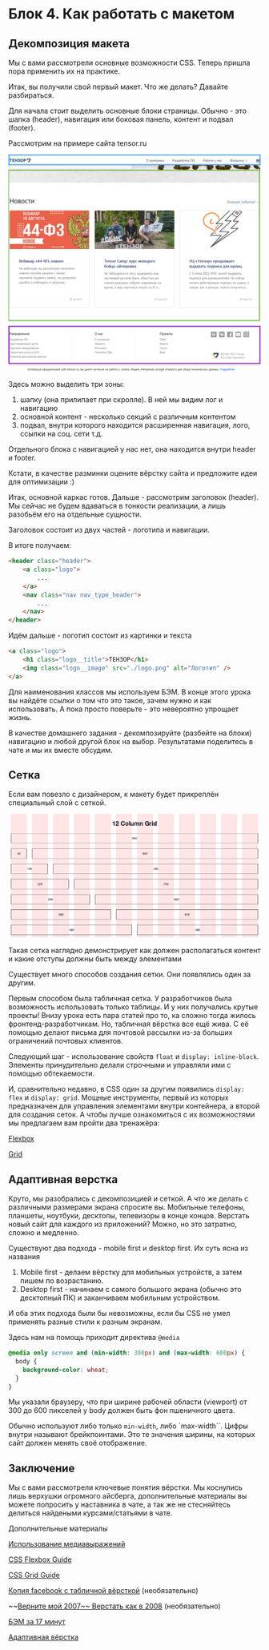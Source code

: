 # Блок 4. Как работать с макетом

## Декомпозиция макета

Мы с вами рассмотрели основные возможности CSS. Теперь пришла пора применить их на практике.

Итак, вы получили свой первый макет. Что же делать? 
Давайте разбираться. 

Для начала стоит выделить основные блоки страницы. Обычно - это шапка (header), навигация или боковая панель, контент и подвал (footer).

Рассмотрим на примере сайта tensor.ru

![%D0%91%D0%BB%D0%BE%D0%BA%204%20%D0%9A%D0%B0%D0%BA%20%D1%80%D0%B0%D0%B1%D0%BE%D1%82%D0%B0%D1%82%D1%8C%20%D1%81%20%D0%BC%D0%B0%D0%BA%D0%B5%D1%82%D0%BE%D0%BC%203c01c729e3b242d0a6b7723f77f03fd4/Untitled.png](../HTML%20+%20CSS/Лекция%201%20HTML%20+%20CSS%20a1bcdb89ba7744a692a73863648e50df/Блок%204%20Как%20работать%20с%20макетом%203c01c729e3b242d0a6b7723f77f03fd4/Untitled.png)

Здесь можно выделить три зоны:

1. шапку (она прилипает при скролле). В ней мы видим лог и навигацию
2. основной контент - несколько секций с различным контентом
3. подвал, внутри которого находится расширенная навигация, лого, ссылки на соц. сети т.д.

Отдельного блока с навигацией у нас нет, она находится внутри header и footer. 

Кстати, в качестве разминки оцените вёрстку сайта и предложите идеи для оптимизации :) 

Итак, основной каркас готов. Дальше - рассмотрим заголовок (header). Мы сейчас не будем вдаваться в тонкости реализации, а лишь разобьём его на отдельные сущности.

Заголовок состоит из двух частей - логотипа и навигации.

В итоге получаем:

```html
<header class="header">
	<a class="logo">
		...
	</a>
	<nav class="nav nav_type_header">
		...
	</nav>
</header>
```

Идём дальше - логотип состоит из картинки и текста

```html
<a class="logo">
	<h1 class="logo__title">ТЕНЗОР</h1>
	<img class="logo__image" src="./logo.png" alt="Логотип" />
</a>
```

Для наименования классов мы используем БЭМ. В конце этого урока вы найдёте ссылки о том что это такое, зачем нужно и как использовать. А пока просто поверьте - это невероятно упрощает жизнь. 

В качестве домашнего задания - декомпозируйте (разбейте на блоки) навигацию и любой другой блок на выбор. Результатами поделитесь в чате и мы их вместе обсудим.

## Сетка

Если вам повезло с дизайнером, к макету будет прикреплён специальный слой с сеткой. 

![%D0%91%D0%BB%D0%BE%D0%BA%204%20%D0%9A%D0%B0%D0%BA%20%D1%80%D0%B0%D0%B1%D0%BE%D1%82%D0%B0%D1%82%D1%8C%20%D1%81%20%D0%BC%D0%B0%D0%BA%D0%B5%D1%82%D0%BE%D0%BC%203c01c729e3b242d0a6b7723f77f03fd4/Untitled%201.png](../HTML%20+%20CSS/Лекция%201%20HTML%20+%20CSS%20a1bcdb89ba7744a692a73863648e50df/Блок%204%20Как%20работать%20с%20макетом%203c01c729e3b242d0a6b7723f77f03fd4/Untitled%201.png)

Такая сетка наглядно демонстрирует как должен располагаться контент и какие отступы должны быть между элементами

Существует много способов создания сетки. Они появлялись один за другим.

Первым способом была табличная сетка. У разработчиков была возможность использовать только таблицы. И у них получались крутые проекты! Внизу урока есть пара статей про то, ка сложно тогда жилось фронтенд-разработчикам. Но, табличная вёрстка все ещё жива. С её помощью делают письма для почтовой рассылки из-за больших ограничений почтовых клиентов.

Следующий шаг - использование свойств `float` и `display: inline-block`. Элементы принудительно делали строчными и управляли ими с помощью обтекаемости.

И, сравнительно недавно, в CSS один за другим появились `display: flex` и `display: grid`. Мощные инструменты, первый из которых предназначен для управления элементами внутри контейнера, а второй для создания сеток. А чтобы лучше ознакомиться с их возможностями мы предлагаем вам пройти два тренажёра:

[Flexbox](https://flexboxfroggy.com/#ru)

[Grid](https://cssgridgarden.com/)

## Адаптивная верстка

Круто, мы разобрались с декомпозицией и сеткой. А что же делать с различными размерами экрана спросите вы. Мобильные телефоны, планшеты, ноутбуки, десктопы, телевизоры в конце концов. Верстать новый сайт для каждого из приложений? Можно, но это затратно, сложно и медленно. 

Существуют два подхода - mobile first и desktop first. Их суть ясна из названия

1. Mobile first - делаем вёрстку для мобильных устройств, а затем пишем по возрастанию.
2. Desktop first - начинаем с самого большого экрана (обычно это десктопный ПК) и заканчиваем мобильным устройством.

И оба этих подхода были бы невозможны, если бы CSS не умел применять разные стили к разным экранам.

Здесь нам на помощь приходит директива `@media`

```css
@media only screen and (min-width: 300px) and (max-width: 600px) {
  body {
    background-color: wheat;
  }
}
```

Мы указали браузеру, что при ширине рабочей области (viewport) от 300 до 600 пикселей у body должен быть фон пшеничного цвета.

Обычно используют либо только `min-width`, либо `max-width``. Цифры внутри называют брейкпоинтами. Это те значения ширины, на которых сайт должен менять своё отображение. 

## Заключение

Мы с вами рассмотрели ключевые понятия вёрстки. Мы коснулись лишь верхушки огромного айсберга, дополнительные материалы вы можете попросить у наставника в чате, а так же не стесняйтесь делиться найдеными курсами/статьями в чате. 

Дополнительные материалы

[Использование медиавыражений](https://developer.mozilla.org/ru/docs/Web/CSS/Media_Queries/Using_media_queries)

[CSS Flexbox Guide](https://css-tricks.com/snippets/css/a-guide-to-flexbox/)

[CSS Grid Guide](https://css-tricks.com/snippets/css/complete-guide-grid/)

[Копия facebook с табличной вёрсткой](https://habr.com/ru/company/ruvds/blog/564300/) (необязательно)

~~[Верните мой 2007~~ Верстать как в 2008](https://www.youtube.com/watch?v=mE1AvBP08Cs) (необязательно)

[БЭМ за 17 минут](https://www.youtube.com/watch?v=HihYQVuH64U&t=1s)

[Адаптивная вёрстка](https://www.youtube.com/watch?v=XbnAKjjlgc4)